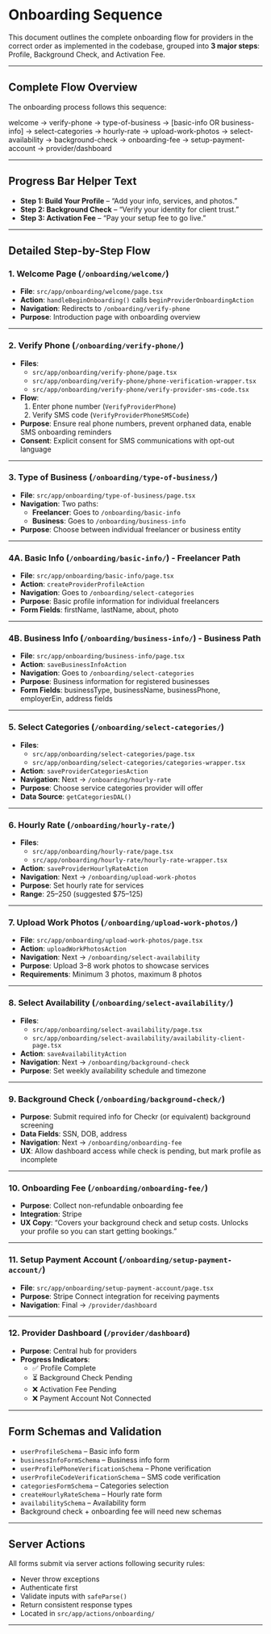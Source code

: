 # Onboarding Sequence

This document outlines the complete onboarding flow for providers in the correct order as implemented in the codebase, grouped into **3 major steps**: Profile, Background Check, and Activation Fee.

---

## Complete Flow Overview

The onboarding process follows this sequence:

welcome → verify-phone → type-of-business → [basic-info OR business-info] → select-categories → hourly-rate → upload-work-photos → select-availability → background-check → onboarding-fee → setup-payment-account → provider/dashboard

---

## Progress Bar Helper Text

- **Step 1: Build Your Profile** – “Add your info, services, and photos.”
- **Step 2: Background Check** – “Verify your identity for client trust.”
- **Step 3: Activation Fee** – “Pay your setup fee to go live.”

---

## Detailed Step-by-Step Flow

### 1. Welcome Page (`/onboarding/welcome/`)

- **File**: `src/app/onboarding/welcome/page.tsx`
- **Action**: `handleBeginOnboarding()` calls `beginProviderOnboardingAction`
- **Navigation**: Redirects to `/onboarding/verify-phone`
- **Purpose**: Introduction page with onboarding overview

---

### 2. Verify Phone (`/onboarding/verify-phone/`)

- **Files**:
  - `src/app/onboarding/verify-phone/page.tsx`
  - `src/app/onboarding/verify-phone/phone-verification-wrapper.tsx`
  - `src/app/onboarding/verify-phone/verify-provider-sms-code.tsx`
- **Flow**:
  1. Enter phone number (`VerifyProviderPhone`)
  2. Verify SMS code (`VerifyProviderPhoneSMSCode`)
- **Purpose**: Ensure real phone numbers, prevent orphaned data, enable SMS onboarding reminders
- **Consent**: Explicit consent for SMS communications with opt-out language

---

### 3. Type of Business (`/onboarding/type-of-business/`)

- **File**: `src/app/onboarding/type-of-business/page.tsx`
- **Navigation**: Two paths:
  - **Freelancer**: Goes to `/onboarding/basic-info`
  - **Business**: Goes to `/onboarding/business-info`
- **Purpose**: Choose between individual freelancer or business entity

---

### 4A. Basic Info (`/onboarding/basic-info/`) - Freelancer Path

- **File**: `src/app/onboarding/basic-info/page.tsx`
- **Action**: `createProviderProfileAction`
- **Navigation**: Goes to `/onboarding/select-categories`
- **Purpose**: Basic profile information for individual freelancers
- **Form Fields**: firstName, lastName, about, photo

---

### 4B. Business Info (`/onboarding/business-info/`) - Business Path

- **File**: `src/app/onboarding/business-info/page.tsx`
- **Action**: `saveBusinessInfoAction`
- **Navigation**: Goes to `/onboarding/select-categories`
- **Purpose**: Business information for registered businesses
- **Form Fields**: businessType, businessName, businessPhone, employerEin, address fields

---

### 5. Select Categories (`/onboarding/select-categories/`)

- **Files**:
  - `src/app/onboarding/select-categories/page.tsx`
  - `src/app/onboarding/select-categories/categories-wrapper.tsx`
- **Action**: `saveProviderCategoriesAction`
- **Navigation**: Next → `/onboarding/hourly-rate`
- **Purpose**: Choose service categories provider will offer
- **Data Source**: `getCategoriesDAL()`

---

### 6. Hourly Rate (`/onboarding/hourly-rate/`)

- **Files**:
  - `src/app/onboarding/hourly-rate/page.tsx`
  - `src/app/onboarding/hourly-rate/hourly-rate-wrapper.tsx`
- **Action**: `saveProviderHourlyRateAction`
- **Navigation**: Next → `/onboarding/upload-work-photos`
- **Purpose**: Set hourly rate for services
- **Range**: $25–$250 (suggested $75–125)

---

### 7. Upload Work Photos (`/onboarding/upload-work-photos/`)

- **File**: `src/app/onboarding/upload-work-photos/page.tsx`
- **Action**: `uploadWorkPhotosAction`
- **Navigation**: Next → `/onboarding/select-availability`
- **Purpose**: Upload 3–8 work photos to showcase services
- **Requirements**: Minimum 3 photos, maximum 8 photos

---

### 8. Select Availability (`/onboarding/select-availability/`)

- **Files**:
  - `src/app/onboarding/select-availability/page.tsx`
  - `src/app/onboarding/select-availability/availability-client-page.tsx`
- **Action**: `saveAvailabilityAction`
- **Navigation**: Next → `/onboarding/background-check`
- **Purpose**: Set weekly availability schedule and timezone

---

### 9. Background Check (`/onboarding/background-check/`)

- **Purpose**: Submit required info for Checkr (or equivalent) background screening
- **Data Fields**: SSN, DOB, address
- **Navigation**: Next → `/onboarding/onboarding-fee`
- **UX**: Allow dashboard access while check is pending, but mark profile as incomplete

---

### 10. Onboarding Fee (`/onboarding/onboarding-fee/`)

- **Purpose**: Collect non-refundable onboarding fee
- **Integration**: Stripe
- **UX Copy**: “Covers your background check and setup costs. Unlocks your profile so you can start getting bookings.”

---

### 11. Setup Payment Account (`/onboarding/setup-payment-account/`)

- **File**: `src/app/onboarding/setup-payment-account/page.tsx`
- **Purpose**: Stripe Connect integration for receiving payments
- **Navigation**: Final → `/provider/dashboard`

---

### 12. Provider Dashboard (`/provider/dashboard`)

- **Purpose**: Central hub for providers
- **Progress Indicators**:
  - ✅ Profile Complete
  - ⏳ Background Check Pending
  - ❌ Activation Fee Pending
  - ❌ Payment Account Not Connected

---

## Form Schemas and Validation

- `userProfileSchema` – Basic info form
- `businessInfoFormSchema` – Business info form
- `userProfilePhoneVerificationSchema` – Phone verification
- `userProfileCodeVerificationSchema` – SMS code verification
- `categoriesFormSchema` – Categories selection
- `createHourlyRateSchema` – Hourly rate form
- `availabilitySchema` – Availability form
- Background check + onboarding fee will need new schemas

---

## Server Actions

All forms submit via server actions following security rules:

- Never throw exceptions
- Authenticate first
- Validate inputs with `safeParse()`
- Return consistent response types
- Located in `src/app/actions/onboarding/`

---
